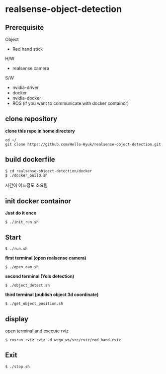 # realsense-object-detection

## Prerequisite
Object
- Red hand stick

H/W 
- realsense camera 

S/W
- nvidia-driver
- docker
- nvidia-docker
- ROS (if you want to communicate with docker containor)

## clone repository
**clone this repo in home directory**
```
cd ~/
git clone https://github.com/Hello-Hyuk/realsense-object-detection.git
```

## build dockerfile 
```
$ cd realsense-objeect-detection/docker
$ ./docker_build.sh
```
시간이 어느정도 소요됨

## init docker containor
**Just do it once**
```
$ ./init_run.sh
```

## Start
```
$ ./run.sh
```

**first terminal (open realsense camera)** 
```
$ ./open_cam.sh
```

**second terminal (Yolo detection)**
```
$ ./object_detect.sh
```

**third terminal (publish object 3d coordinate)**
```
$ ./get_object_position.sh
```

## display
open terminal and execute rviz 
```
$ rosrun rviz rviz -d wego_ws/src/rviz/red_hand.rviz 
```
## Exit
```
$ ./stop.sh
```



